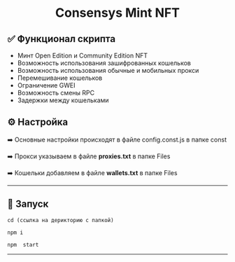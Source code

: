 <h1 align="center">Consensys Mint NFT</h1>

<h2>✅ Функционал скрипта</h2>

- Минт Open Edition и Community Edition NFT
- Возможность использования зашифрованных кошельков
- Возможность использования обычные и мобильных прокси
- Перемешивание кошельков
- Ограничение GWEI
- Возможность смены RPC
- Задержки между кошельками

<h2>⚙️ Настройка</h2>

➡️ Основные настройки происходят в файле config.const.js в папке const

➡️ Прокси указываем в файле **proxies.txt** в папке Files

➡️ Кошельки добавляем в файле **wallets.txt** в папке Files

---

<h2>🚀 Запуск</h2>

```
cd (ссылка на дерикторию с папкой)

npm i

npm  start
```

---
